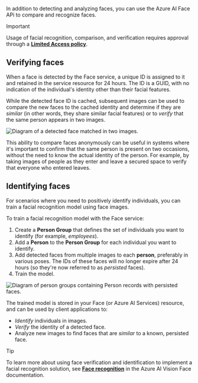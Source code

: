 In addition to detecting and analyzing faces, you can use the Azure AI Face APi to compare and recognize faces.

> [!IMPORTANT]
> Usage of facial recognition, comparison, and verification requires approval through a **[Limited Access policy](https://aka.ms/cog-services-limited-access)**.

## Verifying faces

When a face is detected by the Face service, a unique ID is assigned to it and retained in the service resource for 24 hours. The ID is a GUID, with no indication of the individual's identity other than their facial features.

While the detected face ID is cached, subsequent images can be used to compare the new faces to the cached identity and determine if they are *similar* (in other words, they share similar facial features) or to *verify* that the same person appears in two images.

![Diagram of a detected face matched in two images.](../media/face-matching.png)

This ability to compare faces anonymously can be useful in systems where it's important to confirm that the same person is present on two occasions, without the need to know the actual identity of the person. For example, by taking images of people as they enter and leave a secured space to verify that everyone who entered leaves.

## Identifying faces

For scenarios where you need to positively identify individuals, you can train a facial recognition model using face images.

To train a facial recognition model with the Face service:

1. Create a **Person Group** that defines the set of individuals you want to identify (for example, *employees*).
2. Add a **Person** to the **Person Group** for each individual you want to identify.
3. Add detected faces from multiple images to each **person**, preferably in various poses. The IDs of these faces will no longer expire after 24 hours (so they're now referred to as *persisted* faces).
4. Train the model.

![Diagram of person groups containing Person records with persisted faces.](../media/person-groups.png)

The trained model is stored in your Face (or Azure AI Services) resource, and can be used by client applications to:

- *Identify* individuals in images.
- *Verify* the identity of a detected face.
- Analyze new images to find faces that are *similar* to a known, persisted face.

> [!Tip]
> To learn more about using face verification and identification to implement a facial recognition solution, see **[Face recognition](/azure/ai-services/computer-vision/concept-face-recognition)** in the Azure AI Vision Face documentation.
